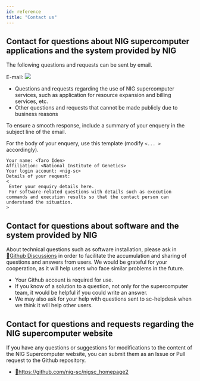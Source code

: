 ```yaml
---
id: reference
title: "Contact us"
---
```


## Contact for questions about NIG supercomputer applications and the system provided by NIG

The following questions and requests can be sent by email.

E-mail: ![](sc-helpdesk.png)

- Questions and requests regarding the use of NIG supercomputer services, such as application for resource expansion and billing services, etc.
- Other questions and requests that cannot be made publicly due to business reasons

To ensure a smooth response, include a summary of your enquery in the subject line of the email.

For the body of your enquery, use this template (modify `<... >` accordingly).


```
Your name: <Taro Iden>
Affiliation: <National Institute of Genetics>
Your login account: <nig-sc>
Details of your request: 
<
 Enter your enquiry details here. 
 For software-related questions with details such as execution commands and execution results so that the contact person can understand the situation.
>
```

## Contact for questions about software and the system provided by NIG

About technical questions such as software installation, please ask in [&#x1f517;<u>Github Discussions</u>](https://github.com/nig-sc/nigsc_homepage2/discussions) in order to facilitate the accumulation and sharing of questions and answers from users. We would be grateful for your cooperation, as it will help users who face similar problems in the future.

- Your Github account is required for use.
- If you know of a solution to a question, not only for the supercomputer team, it would be helpful if you could write an answer.
- We may also ask for your help with questions sent to sc-helpdesk when we think it will help other users.


## Contact for questions and requests regarding the NIG supercomputer website

If you have any questions or suggestions for modifications to the content of the NIG Supercomputer website, you can submit them as an Issue or Pull request to the Github repository.

- [&#x1f517;<u>https://github.com/nig-sc/nigsc_homepage2</u>](https://github.com/nig-sc/nigsc_homepage2)

